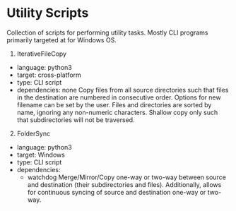 # Utility Scripts

Collection of scripts for performing utility tasks. Mostly CLI programs primarily targeted at for Windows OS.

1. IterativeFileCopy
- language: python3
- target: cross-platform
- type: CLI script
- dependencies: none
Copy files from all source directories such that files in the destination are numbered in consecutive order. Options for new filename can be set by the user. Files and directories are sorted by name, ignoring any non-numeric characters. Shallow copy only such that subdirectories will not be traversed.

2. FolderSync
- language: python3
- target: Windows
- type: CLI script
- dependencies:
    - watchdog
Merge/Mirror/Copy one-way or two-way between source and destination (their subdirectories and files). Additionally, allows for continuous syncing of source and destination one-way or two-way.
